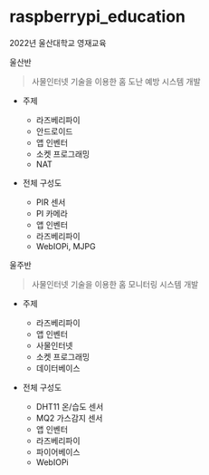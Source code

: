 # raspberrypi_education

2022년 울산대학교 영재교육

울산반
> 사물인터넷 기술을 이용한 홈 도난 예방 시스템 개발
  - 주제
    - 라즈베리파이
    - 안드로이드
    - 앱 인벤터
    - 소켓 프로그래밍
    - NAT
      
  - 전체 구성도
    - PIR 센서
    - PI 카메라
    - 앱 인벤터
    - 라즈베리파이
    - WebIOPi, MJPG
  

울주반
> 사물인터넷 기술을 이용한 홈 모니터링 시스템 개발
  - 주제
      - 라즈베리파이
      - 앱 인벤터
      - 사물인터넷
      - 소켓 프로그래밍
      - 데이터베이스
        
  - 전체 구성도
      - DHT11 온/습도 센서
      - MQ2 가스감지 센서
      - 앱 인벤터
      - 라즈베리파이
      - 파이어베이스
      - WebIOPi
